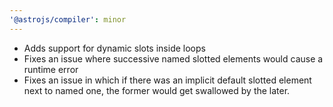 ```yaml
---
'@astrojs/compiler': minor
---
```


- Adds support for dynamic slots inside loops
- Fixes an issue where successive named slotted elements would cause a runtime error
- Fixes an issue in which if there was an implicit default slotted element next to named one, the former would get swallowed by the later.

